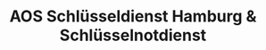 ---
title: "AOS Schlüsseldienst Hamburg & Schlüsselnotdienst"
url: /hamburg/aos-schluesseldienst-hamburg-und-schluesselnotdienst/
shop: Schlüsseldienst
---
